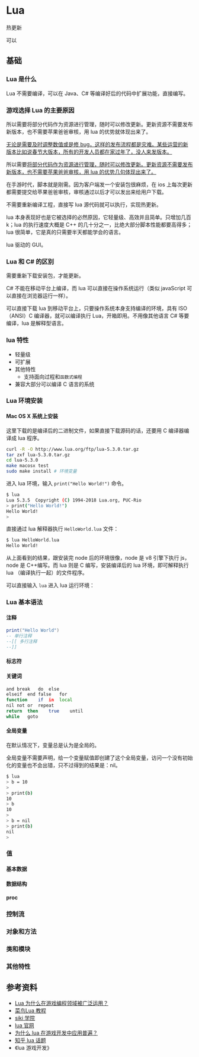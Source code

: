 # Lua

热更新

可以

## 基础

<!-- 刚好够用的 lua  -->

### Lua 是什么

Lua 不需要编译，可以在 Java、C# 等编译好后的代码中扩展功能，直接编写。

### 游戏选择 Lua 的主要原因

所以需要将部分代码作为资源进行管理，随时可以修改更新。更新资源不需要发布新版本，也不需要苹果爸爸审核，用 lua 的优势就体现出来了。

<u>无论是需要及时调整数值或是修 bug，这样的发布流程都是灾难。某些运营的新版本比如说春节大版本，所有的开发人员都在家过年了，没人来发版本。</u>

所以需要<u>将部分代码作为资源进行管理，随时可以修改更新。更新资源不需要发布新版本，也不需要苹果爸爸审核，用 lua 的优势几句体现出来了。</u>

在手游时代，脚本就是刚需。因为客户端发一个安装包很麻烦，在 ios 上每次更新都需要提交给苹果爸爸审核，审核通过以后才可以发出来给用户下载。

不需要重新编译工程，直接写 lua 源代码就可以执行，实现热更新。

lua 本身表现好也是它被选择的必然原因，它轻量级、高效并且简单。只增加几百 k；lua 的执行速度大概是 C++ 的几十分之一，比绝大部分脚本性能都要高得多；lua 很简单，它是真的只需要半天都能学会的语言。

lua 驱动的 GUI。

### Lua 和 C# 的区别

需要重新下载安装包，才能更新。

C# 不能在移动平台上编译，而 lua 可以直接在操作系统运行（类似 javaScript 可以直接在浏览器运行一样）。

可以直接下载 lua 到移动平台上，只要操作系统本身支持编译的环境，具有 ISO（ANSI）C 编译器，就可以编译执行 Lua，开箱即用。不用像其他语言 C# 等要编译，lua 是解释型语言。

### lua 特性

- 轻量级
- 可扩展
- 其他特性
  - 支持面向过程和`函数式编程`
- 兼容大部分可以编译 C 语言的系统

### Lua 环境安装

#### Mac OS X 系统上安装

这里下载的是编译后的二进制文件，如果直接下载源码的话，还要用 C 编译器编译成 lua 程序。

```bash
curl -R -O http://www.lua.org/ftp/lua-5.3.0.tar.gz
tar zxf lua-5.3.0.tar.gz
cd lua-5.3.0
make macosx test
sudo make install # 环境变量
```
进入 lua 环境，输入 `print("Hello World!")` 命令。
```bash
$ lua
Lua 5.3.5  Copyright (C) 1994-2018 Lua.org, PUC-Rio
> print("Hello World!")
Hello World!
> 
```

直接通过 lua 解释器执行 `HelloWorld.lua` 文件：

```bash
$ lua HelloWorld.lua 
Hello World!
```

从上面看到的结果，跟安装完 node 后的环境很像，node 是 v8 引擎下执行 js，node 是 C++编写。而 lua 则是 C 编写，安装编译后的 lua 环境，即可解释执行 lua （编译执行一起）的文件程序。

可以直接输入 `lua` 进入 lua 运行环境：


### Lua 基本语法

#### 注释

```lua
print("Hello World")
-- 单行注释
--[[ 多行注释
--]]
```

#### 标志符 

#### 关键词

```bash
and	break	do	else
elseif	end	false	for
function	if	in	local
nil	not	or	repeat
return	then	true	until
while	goto
```

#### 全局变量

在默认情况下，变量总是认为是全局的。

全局变量不需要声明，给一个变量赋值即创建了这个全局变量，访问一个没有初始化的变量也不会出错，只不过得到的结果是：nil。

```bash
$ lua
> b = 10
> 
> print(b)
10
> b
10
> 
> b = nil
> print(b)
nil
> 
```

### 值

#### 基本数据

#### 数据结构

#### proc 

### 控制流

### 对象和方法

### 类和模块

### 其他特性

## 参考资料

- [Lua 为什么在游戏编程领域被广泛运用？](https://www.zhihu.com/question/21717567)
- [菜鸟Lua 教程](https://www.runoob.com/lua/lua-tutorial.html)
- [siki 学院](http://www.sikiedu.com/course/85/task/16032/show#)
- [lua 官网](https://www.lua.org/download.html)
- [为什么 lua 在游戏开发中应用普遍？](https://www.zhihu.com/question/395593519/answer/1236733229)
- [知乎 lua 话题 ](https://www.zhihu.com/topic/19612186/top-answers)
- 《lua 游戏开发》